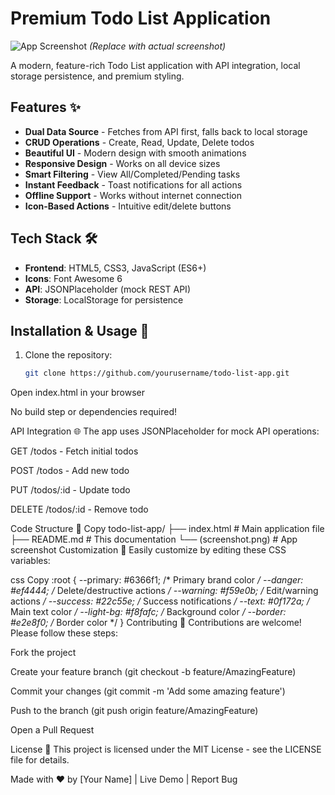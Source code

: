 # Premium Todo List Application

![App Screenshot](https://i.imgur.com/JqYXOzL.png) *(Replace with actual screenshot)*

A modern, feature-rich Todo List application with API integration, local storage persistence, and premium styling.

## Features ✨

- **Dual Data Source** - Fetches from API first, falls back to local storage
- **CRUD Operations** - Create, Read, Update, Delete todos
- **Beautiful UI** - Modern design with smooth animations
- **Responsive Design** - Works on all device sizes
- **Smart Filtering** - View All/Completed/Pending tasks
- **Instant Feedback** - Toast notifications for all actions
- **Offline Support** - Works without internet connection
- **Icon-Based Actions** - Intuitive edit/delete buttons

## Tech Stack 🛠️

- **Frontend**: HTML5, CSS3, JavaScript (ES6+)
- **Icons**: Font Awesome 6
- **API**: JSONPlaceholder (mock REST API)
- **Storage**: LocalStorage for persistence

## Installation & Usage 🚀

1. Clone the repository:
   ```bash
   git clone https://github.com/yourusername/todo-list-app.git
Open index.html in your browser

No build step or dependencies required!

API Integration 🌐
The app uses JSONPlaceholder for mock API operations:

GET /todos - Fetch initial todos

POST /todos - Add new todo

PUT /todos/:id - Update todo

DELETE /todos/:id - Remove todo

Code Structure 📂
Copy
todo-list-app/
├── index.html          # Main application file
├── README.md           # This documentation
└── (screenshot.png)    # App screenshot
Customization 🎨
Easily customize by editing these CSS variables:

css
Copy
:root {
  --primary: #6366f1;     /* Primary brand color */
  --danger: #ef4444;      /* Delete/destructive actions */
  --warning: #f59e0b;     /* Edit/warning actions */
  --success: #22c55e;     /* Success notifications */
  --text: #0f172a;        /* Main text color */
  --light-bg: #f8fafc;    /* Background color */
  --border: #e2e8f0;      /* Border color */
}
Contributing 🤝
Contributions are welcome! Please follow these steps:

Fork the project

Create your feature branch (git checkout -b feature/AmazingFeature)

Commit your changes (git commit -m 'Add some amazing feature')

Push to the branch (git push origin feature/AmazingFeature)

Open a Pull Request

License 📄
This project is licensed under the MIT License - see the LICENSE file for details.

Made with ❤️ by [Your Name] | Live Demo | Report Bug
